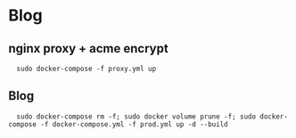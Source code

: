# Blog

## nginx proxy + acme encrypt
```
  sudo docker-compose -f proxy.yml up
```

## Blog

```
  sudo docker-compose rm -f; sudo docker volume prune -f; sudo docker-compose -f docker-compose.yml -f prod.yml up -d --build
```
